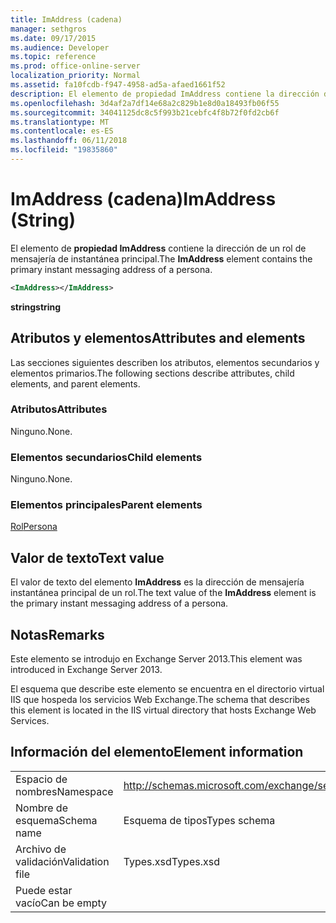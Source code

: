 ```yaml
---
title: ImAddress (cadena)
manager: sethgros
ms.date: 09/17/2015
ms.audience: Developer
ms.topic: reference
ms.prod: office-online-server
localization_priority: Normal
ms.assetid: fa10fcdb-f947-4958-ad5a-afaed1661f52
description: El elemento de propiedad ImAddress contiene la dirección de un rol de mensajería de instantánea principal.
ms.openlocfilehash: 3d4af2a7df14e68a2c829b1e8d0a18493fb06f55
ms.sourcegitcommit: 34041125dc8c5f993b21cebfc4f8b72f0fd2cb6f
ms.translationtype: MT
ms.contentlocale: es-ES
ms.lasthandoff: 06/11/2018
ms.locfileid: "19835860"
---
```

# <a name="imaddress-string"></a><span data-ttu-id="9331e-103">ImAddress (cadena)</span><span class="sxs-lookup"><span data-stu-id="9331e-103">ImAddress (String)</span></span>

<span data-ttu-id="9331e-104">El elemento de **propiedad ImAddress** contiene la dirección de un rol de mensajería de instantánea principal.</span><span class="sxs-lookup"><span data-stu-id="9331e-104">The **ImAddress** element contains the primary instant messaging address of a persona.</span></span> 
  
```XML
<ImAddress></ImAddress>
```

 <span data-ttu-id="9331e-105">**string**</span><span class="sxs-lookup"><span data-stu-id="9331e-105">**string**</span></span>
## <a name="attributes-and-elements"></a><span data-ttu-id="9331e-106">Atributos y elementos</span><span class="sxs-lookup"><span data-stu-id="9331e-106">Attributes and elements</span></span>

<span data-ttu-id="9331e-107">Las secciones siguientes describen los atributos, elementos secundarios y elementos primarios.</span><span class="sxs-lookup"><span data-stu-id="9331e-107">The following sections describe attributes, child elements, and parent elements.</span></span>
  
### <a name="attributes"></a><span data-ttu-id="9331e-108">Atributos</span><span class="sxs-lookup"><span data-stu-id="9331e-108">Attributes</span></span>

<span data-ttu-id="9331e-109">Ninguno.</span><span class="sxs-lookup"><span data-stu-id="9331e-109">None.</span></span>
  
### <a name="child-elements"></a><span data-ttu-id="9331e-110">Elementos secundarios</span><span class="sxs-lookup"><span data-stu-id="9331e-110">Child elements</span></span>

<span data-ttu-id="9331e-111">Ninguno.</span><span class="sxs-lookup"><span data-stu-id="9331e-111">None.</span></span>
  
### <a name="parent-elements"></a><span data-ttu-id="9331e-112">Elementos principales</span><span class="sxs-lookup"><span data-stu-id="9331e-112">Parent elements</span></span>

[<span data-ttu-id="9331e-113">Rol</span><span class="sxs-lookup"><span data-stu-id="9331e-113">Persona</span></span>](persona.md)
  
## <a name="text-value"></a><span data-ttu-id="9331e-114">Valor de texto</span><span class="sxs-lookup"><span data-stu-id="9331e-114">Text value</span></span>

<span data-ttu-id="9331e-115">El valor de texto del elemento **ImAddress** es la dirección de mensajería instantánea principal de un rol.</span><span class="sxs-lookup"><span data-stu-id="9331e-115">The text value of the **ImAddress** element is the primary instant messaging address of a persona.</span></span> 
  
## <a name="remarks"></a><span data-ttu-id="9331e-116">Notas</span><span class="sxs-lookup"><span data-stu-id="9331e-116">Remarks</span></span>

<span data-ttu-id="9331e-117">Este elemento se introdujo en Exchange Server 2013.</span><span class="sxs-lookup"><span data-stu-id="9331e-117">This element was introduced in Exchange Server 2013.</span></span>
  
<span data-ttu-id="9331e-118">El esquema que describe este elemento se encuentra en el directorio virtual IIS que hospeda los servicios Web Exchange.</span><span class="sxs-lookup"><span data-stu-id="9331e-118">The schema that describes this element is located in the IIS virtual directory that hosts Exchange Web Services.</span></span>
  
## <a name="element-information"></a><span data-ttu-id="9331e-119">Información del elemento</span><span class="sxs-lookup"><span data-stu-id="9331e-119">Element information</span></span>

|||
|:-----|:-----|
|<span data-ttu-id="9331e-120">Espacio de nombres</span><span class="sxs-lookup"><span data-stu-id="9331e-120">Namespace</span></span>  <br/> |http://schemas.microsoft.com/exchange/services/2006/types  <br/> |
|<span data-ttu-id="9331e-121">Nombre de esquema</span><span class="sxs-lookup"><span data-stu-id="9331e-121">Schema name</span></span>  <br/> |<span data-ttu-id="9331e-122">Esquema de tipos</span><span class="sxs-lookup"><span data-stu-id="9331e-122">Types schema</span></span>  <br/> |
|<span data-ttu-id="9331e-123">Archivo de validación</span><span class="sxs-lookup"><span data-stu-id="9331e-123">Validation file</span></span>  <br/> |<span data-ttu-id="9331e-124">Types.xsd</span><span class="sxs-lookup"><span data-stu-id="9331e-124">Types.xsd</span></span>  <br/> |
|<span data-ttu-id="9331e-125">Puede estar vacío</span><span class="sxs-lookup"><span data-stu-id="9331e-125">Can be empty</span></span>  <br/> ||
   

